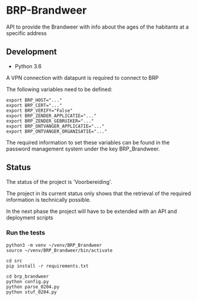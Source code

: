 # BRP-Brandweer

API to provide the Brandweer with info about the ages of the habitants at a specific address

## Development

* Python 3.6

A VPN connection with datapunt is required to connect to BRP

The following variables need to be defined:

    export BRP_HOST="..."
    export BRP_CERT="..."
    export BRP_VERIFY="False"
    export BRP_ZENDER_APPLICATIE="..."
    export BRP_ZENDER_GEBRUIKER="..."
    export BRP_ONTVANGER_APPLICATIE="..."
    export BRP_ONTVANGER_ORGANISATIE="..."
    
The required information to set these variables can be found in the password management system under the key BRP_Brandweer.

## Status

The status of the project is 'Voorbereiding'.

The project in its current status only shows that the retrieval of the required information is technically possible.

In the next phase the project will have to be extended with an API and deployment scripts

### Run the tests

    python3 -m venv ~/venv/BRP_Brandweer
    source ~/venv/BRP_Brandweer/bin/activate
    
    cd src
    pip install -r requirements.txt
    
    cd brp_brandweer
    python config.py
    python parse_0204.py
    python stuf_0204.py
